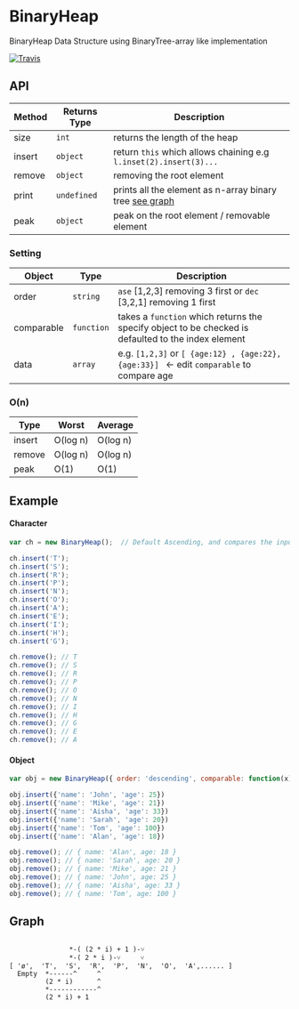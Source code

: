 # BinaryHeap
BinaryHeap Data Structure using BinaryTree-array like implementation

[![Travis](https://img.shields.io/travis/KhaledMohamedP/BinaryHeap.svg?style=flat-square)](https://travis-ci.org/KhaledMohamedP/BinaryHeap)

## API 
| Method| Returns Type| Description|
|-------|------------|-------------|
|size   | `int`      | returns the length of the heap| 
|insert | `object`   |  return `this` which allows chaining e.g `l.inset(2).insert(3)...`| 
|remove | `object`   | removing the root element  |
|print  | `undefined`| prints all the element as n-array binary tree [see graph](#graph)|
|peak   | `object`   | peak on the root element / removable element |

### Setting 
| Object     | Type      | Description| 
|------------|-----------|------------|
| order      | `string`  | `ase` [1,2,3] removing 3 first or `dec` [3,2,1] removing 1 first| 
| comparable | `function`| takes a `function` which returns the specify object to be checked is defaulted to the index element|
| data       | `array`   | e.g. `[1,2,3]` or `[ {age:12} , {age:22}, {age:33}] ` ← edit `comparable` to compare age |

### O(n)

| Type   | Worst     | Average|
|--------|-----------|--------|
| insert | O(log n)| O(log n)|
| remove | O(log n)| O(log n)| 
| peak   | O(1)    | O(1)|


## Example
#### Character
``` JavaScript
var ch = new BinaryHeap();  // Default Ascending, and compares the input

ch.insert('T');
ch.insert('S');
ch.insert('R');
ch.insert('P');
ch.insert('N');
ch.insert('O');
ch.insert('A');
ch.insert('E');
ch.insert('I');
ch.insert('H');
ch.insert('G');

ch.remove(); // T
ch.remove(); // S
ch.remove(); // R
ch.remove(); // P
ch.remove(); // O
ch.remove(); // N
ch.remove(); // I
ch.remove(); // H
ch.remove(); // G
ch.remove(); // E
ch.remove(); // A
```

#### Object
```JavaScript
var obj = new BinaryHeap({ order: 'descending', comparable: function(x){return x.age;} });

obj.insert({'name': 'John', 'age': 25})
obj.insert({'name': 'Mike', 'age': 21})
obj.insert({'name': 'Aisha', 'age': 33})
obj.insert({'name': 'Sarah', 'age': 20})
obj.insert({'name': 'Tom', 'age': 100})
obj.insert({'name': 'Alan', 'age': 18})

obj.remove(); // { name: 'Alan', age: 18 }
obj.remove(); // { name: 'Sarah', age: 20 }
obj.remove(); // { name: 'Mike', age: 21 }
obj.remove(); // { name: 'John', age: 25 }
obj.remove(); // { name: 'Aisha', age: 33 }
obj.remove(); // { name: 'Tom', age: 100 }
```


## Graph 

``` 

               *-( (2 * i) + 1 )-˅
               *-( 2 * i )-˅     ˅
[ 'ø',  'T',  'S',  'R',  'P',  'N',  'O',  'A',...... ]
  Empty  *------^     ^ 
         (2 * i)      ^ 
         *------------^
         (2 * i) + 1

```